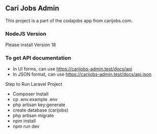 ## Cari Jobs Admin

This project is a part of the codajobs app from carijobs.com.

### NodeJS Version
Please install Version 18


### To get API documentation
- In UI forms, can use https://carijobs-admin.test/docs/api
- In JSON format, can use https://carijobs-admin.test/docs/api.json

Step to Run Laravel Project
- Composer Install
- cp .env.example .env
- php artisan key:generate
- create database (carijobs)
- php artisan migrate
- npm install
- npm run dev
